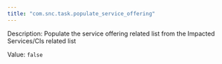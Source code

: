 ```yaml
---
title: "com.snc.task.populate_service_offering"
---
```


Description: Populate the service offering related list from the Impacted Services/CIs related list

Value: `false`